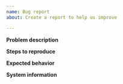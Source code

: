 ```yaml
---
name: Bug report
about: Create a report to help us improve

---
```


**Problem description**
<!--
A clear and concise description of what the problem is. You may attach a
screenshot.

* Bugs about outdated packages are NOT ACCEPTED.
-->

**Steps to reproduce**
<!--
Exact steps to reproduce the behavior.
Please post all commands that are necessary to reproduce the issue.
-->

**Expected behavior**
<!--
A clear and concise description of what you expected to happen.
-->

**System information**
<!--
Please, post output of command `termux-info`. If it is not working for you
for whatever reason, post Android OS version and what CPU architecture you have.
-->
